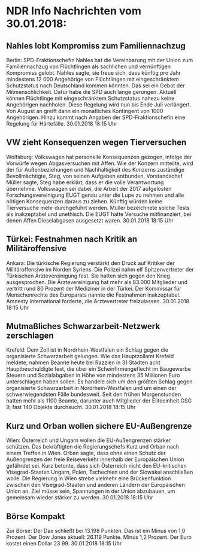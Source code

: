 # NDR Info Nachrichten vom 30.01.2018:


## Nahles lobt Kompromiss zum Familiennachzug
Berlin: SPD-Fraktionschefin Nahles hat die Vereinbarung mit der Union zum Familiennachzug von Flüchtlingen als sachlichen und vernünftigen Kompromiss gelobt. Nahles sagte, sie freue sich, dass künftig pro Jahr mindestens 12 000 Angehörige von Flüchtlingen mit eingeschränktem Schutzstatus nach Deutschland kommen könnten. Das sei ein Gebot der Mitmenschlichkeit. Dafür habe  die SPD auch lange gerungen. Aktuell können Flüchtlinge mit eingeschränktem Schutzstatus nahezu keine Angehörigen nachholen. Diese Regelung wird nun bis Ende Juli verlängert. Von August an greift dann ein monatliches Kontingent von 1000 Angehörigen. Hinzu kommt nach Angaben der SPD-Fraktionschefin eine Regelung für Härtefälle. 30.01.2018 18:15 Uhr 

## VW zieht Konsequenzen wegen Tierversuchen
Wolfsburg: Volkswagen hat personelle Konsequenzen gezogen, infolge der Vorwürfe wegen Abgasversuchen mit Affen. Wie der Konzern mitteilte, wird der für Außenbeziehungen und Nachhaltigkeit des Konzerns zuständige Bevollmächtigte, Steg, von seinen Aufgaben entbunden. Vorstandschef Müller sagte, Steg habe erklärt, dass er die volle Verantwortung übernehme. Volkswagen sei dabei, die Arbeit der 2017 aufgelösten Forschungsvereinigung EUGT genau unter die Lupe zu nehmen und alle nötigen Konsequenzen daraus zu ziehen. Künftig würden keine Tierversuche mehr durchgeführt werden. Müller bezeichnete solche Tests als inakzeptabel und unethisch. Die EUGT hatte Versuche mitfinanziert, bei denen Affen Dieselabgasen ausgesetzt waren. 30.01.2018 18:15 Uhr 

## Türkei: Festnahmen nach Kritik an Militäroffensive
Ankara: Die türkische Regierung verstärkt den Druck auf Kritiker der Militäroffensive im Norden Syriens. Die Polizei nahm elf Spitzenvertreter der Türkischen Ärztevereinigung fest. Sie hatten sich gegen den Krieg ausgesprochen. Die Ärztevereinigung hat mehr als 83.000 Mitglieder und vertritt rund 80 Prozent der Mediziner in der Türkei. Der Kommissar für Menschenrechte des Europarats nannte die Festnahmen inakzeptabel. Amnesty International forderte, die Ärztevertreter freizulassen. 30.01.2018 18:15 Uhr 

## Mutmaßliches Schwarzarbeit-Netzwerk zerschlagen
Krefeld: Dem Zoll ist in Nordrhein-Westfalen ein Schlag gegen die organisierte Schwarzarbeit gelungen. Wie das Hauptzollamt Krefeld meldete, nahmen Beamte heute bei Razzien in 31 Städten acht Hauptbeschuldigte fest, die über ein Scheinfirmengeflecht im Baugewerbe Steuern und Sozialabgaben in Höhe von mindestens 35 Millionen Euro unterschlagen haben sollen. Es handele sich um den größten Schlag gegen organisierte Schwarzarbeit in Nordrhein-Westfalen und um einen der schwerwiegendsten Fälle bundesweit. Seit den frühen Morgenstunden hatten mehr als 1100 Beamte, darunter auch Mitglieder der Eliteeinheit GSG 9, fast 140 Objekte durchsucht. 30.01.2018 18:15 Uhr 

## Kurz und Orban wollen sichere EU-Außengrenze
Wien: 			Österreich und Ungarn wollen die EU-Außengrenzen stärker schützen. Das bekräftigten die Regierungschefs Kurz und Orban nach einem Treffen in Wien. Orban sagte, dass ohne einen Schutz der Außengrenzen der freie Reiseverkehr innerhalb der Europäischen Union gefährdet sei. Kurz betonte, dass sich Österreich nicht den EU-kritischen Visegrad-Staaten Ungarn, Polen, Tschechien und der Slowakei anschließen wolle. Die Regierung in Wien strebe vielmehr eine Brückenfunktion zwischen den Visegrad-Staaten und anderen Ländern der Europäischen Union an. Ziel müsse sein, Spannungen in der Union abzubauen, um gemeinsam wieder stärker zu werden. 30.01.2018 18:15 Uhr 

## Börse Kompakt
Zur Börse: Der Dax schließt bei 13.198 Punkten. Das ist ein Minus von 1,0 Prozent. Der Dow Jones aktuell: 26.119 Punkte. Minus 1,2 Prozent. Der Euro kostet einen Dollar 23 99. 30.01.2018 18:15 Uhr 
